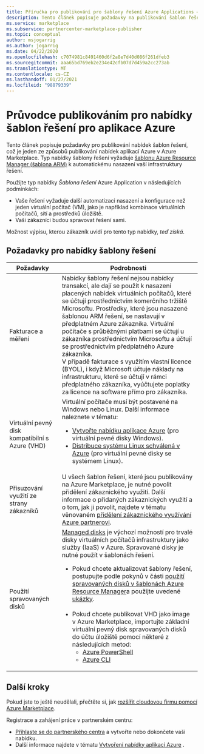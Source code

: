 ```yaml
---
title: Příručka pro publikování pro šablony řešení Azure Applications – Azure Marketplace
description: Tento článek popisuje požadavky na publikování šablon řešení na Azure Marketplace.
ms.service: marketplace
ms.subservice: partnercenter-marketplace-publisher
ms.topic: conceptual
author: msjogarrig
ms.author: jogarrig
ms.date: 04/22/2020
ms.openlocfilehash: c7074981c8491460d6f2a8e7d40d086f261dfeb3
ms.sourcegitcommit: aaa65bd769eb2e234e42cfb07d7d459a2cc273ab
ms.translationtype: MT
ms.contentlocale: cs-CZ
ms.lasthandoff: 01/27/2021
ms.locfileid: "98879339"
---
```

# <a name="publishing-guide-for-azure-applications-solution-template-offers"></a>Průvodce publikováním pro nabídky šablon řešení pro aplikace Azure

Tento článek popisuje požadavky pro publikování nabídek šablon řešení, což je jeden ze způsobů publikování nabídek aplikací Azure v Azure Marketplace. Typ nabídky šablony řešení vyžaduje [šablonu Azure Resource Manager (šablona ARM)](../azure-resource-manager/templates/overview.md) k automatickému nasazení vaší infrastruktury řešení.

Použijte typ nabídky *Šablona řešení* Azure Application v následujících podmínkách:

- Vaše řešení vyžaduje další automatizaci nasazení a konfigurace než jeden virtuální počítač (VM), jako je například kombinace virtuálních počítačů, sítí a prostředků úložiště.
- Vaši zákazníci budou spravovat řešení sami.

Možnost výpisu, kterou zákazník uvidí pro tento typ nabídky, *teď získá*.

## <a name="requirements-for-solution-template-offers"></a>Požadavky pro nabídky šablony řešení

| **Požadavky** | **Podrobnosti**  |
| ---------------  | -----------  |
|Fakturace a měření    |  Nabídky šablony řešení nejsou nabídky transakcí, ale dají se použít k nasazení placených nabídek virtuálních počítačů, které se účtují prostřednictvím komerčního tržiště Microsoftu. Prostředky, které jsou nasazené šablonou ARM řešení, se nastavují v předplatném Azure zákazníka. Virtuální počítače s průběžnými platbami se účtují u zákazníka prostřednictvím Microsoftu a účtují se prostřednictvím předplatného Azure zákazníka.<br/> V případě fakturace s využitím vlastní licence (BYOL), i když Microsoft účtuje náklady na infrastrukturu, které se účtují v rámci předplatného zákazníka, vyúčtujete poplatky za licence na software přímo pro zákazníka.   |
|Virtuální pevný disk kompatibilní s Azure (VHD)  |   Virtuální počítače musí být postavené na Windows nebo Linux. Další informace naleznete v tématu: <ul> <li>[Vytvořte nabídku aplikace Azure](./create-new-azure-apps-offer.md) (pro virtuální pevné disky Windows).</li><li>[Distribuce systému Linux schválená v Azure](../virtual-machines/linux/endorsed-distros.md) (pro virtuální pevné disky se systémem Linux).</li></ul> |
| Přisuzování využití ze strany zákazníků | U všech šablon řešení, které jsou publikovány na Azure Marketplace, je nutné povolit přidělení zákaznického využití. Další informace o přidaných zákaznických využití a o tom, jak ji povolit, najdete v tématu věnovaném [přidělení zákaznického využívání Azure partnerovi](./azure-partner-customer-usage-attribution.md).  |
| Použití spravovaných disků | [Managed disks](../virtual-machines/managed-disks-overview.md) je výchozí možností pro trvalé disky virtuálních počítačů infrastruktury jako služby (IaaS) v Azure. Spravované disky je nutné použít v šablonách řešení. <ul><li>Pokud chcete aktualizovat šablony řešení, postupujte podle pokynů v části [použití spravovaných disků v šablonách Azure Resource Manager](../virtual-machines/using-managed-disks-template-deployments.md)a použijte uvedené [ukázky](https://github.com/Azure/azure-quickstart-templates).<br><br> </li><li>Pokud chcete publikovat VHD jako image v Azure Marketplace, importujte základní virtuální pevný disk spravovaných disků do účtu úložiště pomocí některé z následujících metod:<ul><li>[Azure PowerShell](/previous-versions/azure/virtual-machines/scripts/virtual-machines-powershell-sample-copy-managed-disks-vhd) </li> <li> [Azure CLI](/previous-versions/azure/virtual-machines/scripts/virtual-machines-cli-sample-copy-managed-disks-vhd) </li> </ul></ul> |

## <a name="next-steps"></a>Další kroky

Pokud jste to ještě neudělali, přečtěte si, jak [rozšířit cloudovou firmu pomocí Azure Marketplace](https://azuremarketplace.microsoft.com/sell).

Registrace a zahájení práce v partnerském centru:

- [Přihlaste se do partnerského centra](https://partner.microsoft.com/dashboard/account/v3/enrollment/introduction/partnership) a vytvořte nebo dokončete vaši nabídku.
- Další informace najdete v tématu [Vytvoření nabídky aplikací Azure](./create-new-azure-apps-offer.md) .